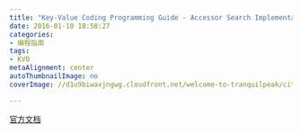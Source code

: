 ```yaml
---
title: "Key-Value Coding Programming Guide - Accessor Search Implementation Details"
date: 2016-01-10 18:58:27
categories: 
- 编程指南
tags: 
- KVO
metaAlignment: center
autoThumbnailImage: no
coverImage: //d1u9biwaxjngwg.cloudfront.net/welcome-to-tranquilpeak/city.jpg

---
```


[官方文档](https://developer.apple.com/library/ios/documentation/Cocoa/Conceptual/KeyValueCoding/Articles/SearchImplementation.html#//apple_ref/doc/uid/20000955-CJBBBFFA)
